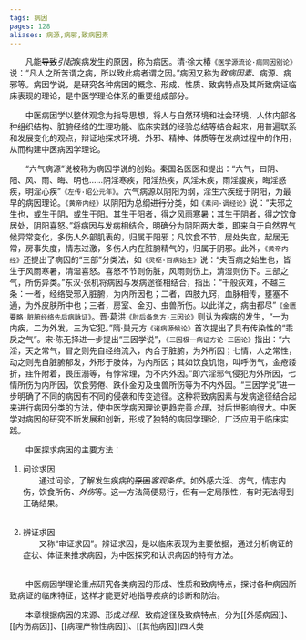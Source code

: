 ```yaml
---
tags: 病因
pages: 128
aliases: 病源,病邪,致病因素
---
```

&emsp;&emsp;凡能~~导致~~<dfn>引起</dfn>疾病发生的原因，称为病因。清·徐大椿`《医学源流论·病同因别论》`说：“凡人之所苦谓之病，所以致此病者谓之因。”病因又称为<dfn>致病因素、</dfn>病源、病邪等。病因学说，是研究各种病因的概念、形成、性质、致病特点及其所致病证临床表现的理论，是中医学理论体系的重要组成部分。

&emsp;&emsp;中医病因学以整体观念为指导思想，将人与自然环境和社会环境、人体内部各种组织结构、脏腑经络的生理功能、临床实践的经验总结等结合起来，用普遍联系和发展变化的观点，辩证地探求环境、外邪、精神、体质等在发病过程中的作用，从而构建中医病因学理论。

&emsp;&emsp;“六气病源”说被称为病因学说的创始。秦国名医医和提出：“六气，曰阴、阳、风、雨、晦、明也……阴淫寒疾，阳淫热疾，风淫末疾，雨淫腹疾，晦淫惑疾，明淫心疾”`《左传·昭公元年》`。六气病源以阴阳为纲，淫生六疾统于阴阳，为最早的病因理论。`《黄帝内经》`以阴阳为总纲~~进行~~分类，如`《素问·调经论》`说：“夫邪之生也，或生于阴，或生于阳。其生于阳者，得之风雨寒暑；其生于阴者，得之饮食居处，阴阳喜怒。”将病因与发病相结合，明确分为阴阳两大类，即来自于自然界气候异常变化，多伤人外部肌表的，归属于阳邪；凡饮食不节，居处失宜，起居无常，房事失度，情志过激，多伤人内在脏腑精气的，归属于阴邪。此外，`《黄帝内经》`还提出了病因的“三部”分类法，如`《灵枢·百病始生》`说：“夫百病之始生也，皆生于风雨寒暑，清湿喜怒。喜怒不节则伤脏，风雨则伤上，清湿则伤下。三部之气，所伤异类。”东汉·张机将病因与发病途径相结合，指出：“千般疢难，不越三条：一者，经络受邪入脏腑，为内所因也；二者，四肢九窍，血脉相传，壅塞不通，为外皮肤所中也；三者，房室、金刃、虫兽所伤。以此详之，病由都尽”`《金匮要略·脏腑经络先后病脉证》`。晋·葛洪`《肘后备急方·三因论》`则认为疾病的发生，“一为内疾，二为外发，三为它犯。”隋·巢元方`《诸病源候论》`首次提出了具有传染性的“乖戾之气”。宋·陈无择进一步提出“三因学说”，`《三因极一病证方论·三因论》`指出：“六淫，天之常气，冒之则先自经络流入，内合于脏腑，为外所因；七情，人之常性，动之则先自脏腑郁发，外形于肢体，为内所因；其如饮食饥饱，叫呼伤气，金疮踒折，疰忤附着，畏压溺等，有悖常理，为不内外因。”即六淫邪气侵犯为外所因，七情所伤为内所因，饮食劳倦、跌仆金刃及虫兽所伤等为不内外因。“三因学说”进一步明确了不同的病因有不同的侵袭和传变途径。这种将致病因素与发病途径结合起来进行病因分类的方法，使中医学病因理论更趋完善<dfn>合理</dfn>，对后世影响很大。中医学对病因的研究不断发展和创新，形成了独特的病因学理论，广泛应用于临床实践。

&emsp;&emsp;中医探求病因的主要方法：
1. 问诊求因<br>
	&emsp;&emsp;通过问诊，了解发生疾病的~~原因~~<dfn>客观条件</dfn>。如外感六淫、疠气，情志内伤，饮食所伤<dfn>、外伤</dfn>等。这一方法简便易行，但有一定局限性，有时无法得到正确结果。<br></br>
	
2. 辨证求因<br>
	&emsp;&emsp;又称“审证求因”。辨证求因，是以临床表现为主要依据，通过分析病证的症状、体征来推求病因，为中医探究和认识病因的特有方法。<br></br>

&emsp;&emsp;中医病因学理论重点研究各类病因的形成、性质和致病特点，探讨各种病因所致病证的临床特征，这样才能更好地指导疾病的诊断和防治。

&emsp;&emsp;本章根据病因的来源、形成<dfn>过程</dfn>、致病途径及致病特点，分为[[外感病因]]、[[内伤病因]]、[[病理产物性病因]]、[[其他病因]]四<dfn>大</dfn>类